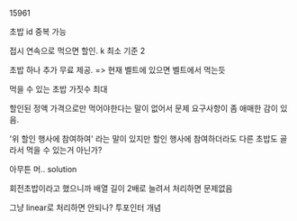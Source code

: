 15961

초밥 id 중복 가능

접시 연속으로 먹으면 할인. k 최소 기준 2

초밥 하나 추가 무료 제공.
=> 현재 벨트에 있으면 벨트에서 먹는듯

먹을 수 있는 초밥 가짓수 최대

할인된 정액 가격으로만 먹어야한다는 말이 없어서 문제 요구사항이 좀 애매한 감이 있음.

'위 할인 행사에 참여하여' 라는 말이 있지만 할인 행사에 참여하더라도 다른 초밥도 골라서 먹을 수 있는거 아닌가?

아무튼 머.. solution

회전초밥이라고 했으니까 배열 길이 2배로 늘려서 처리하면 문제없음

그냥 linear로 처리하면 안되나? 투포인터 개념